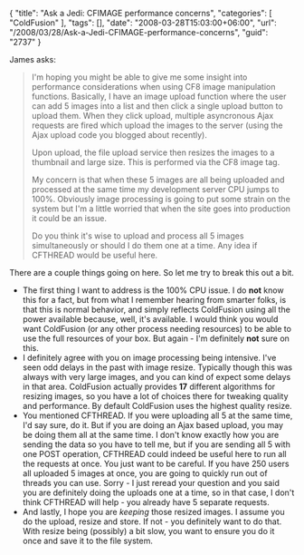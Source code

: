 {
	"title": "Ask a Jedi: CFIMAGE performance concerns",
	"categories": [
		"ColdFusion"
	],
	"tags": [],
	"date": "2008-03-28T15:03:00+06:00",
	"url": "/2008/03/28/Ask-a-Jedi-CFIMAGE-performance-concerns",
	"guid": "2737"
}

James asks:

<blockquote>
<p>
I'm hoping you might be able to give me some insight into
performance considerations when using CF8 image manipulation functions. Basically, I have an image upload function where the user can add 5 images into a list and then click a single upload button to upload them. When they click
upload, multiple asyncronous Ajax requests are fired which upload the images to the server (using the Ajax upload code you blogged about recently).

Upon upload, the file upload service then resizes the images to a thumbnail and large size. This is performed via the CF8 image tag.

My concern is that when these 5 images are all being uploaded and processed at the same time my development
server CPU jumps to 100%. Obviously image processing is going to put some strain on the system but I'm a little worried that when the site goes into production
it could be an issue.

Do you think it's wise to upload and process all 5 images simultaneously or should I do them one at a time.
Any idea if CFTHREAD would be useful here.
</p>
</blockquote>
<!--more-->
There are a couple things going on here. So let me try to break this out a bit.

<ul>
<li>The first thing I want to address is the 100% CPU issue. I do <b>not</b> know this for a fact, but from what I remember hearing from smarter folks, is that this is normal behavior, and simply reflects ColdFusion using all the power available because, well, it's available. I would think you would want ColdFusion (or any other process needing resources) to be able to use the full resources of your box. But again - I'm definitely <b>not</b> sure on this.

<li>I definitely agree with you on image processing being intensive. I've seen odd delays in the past with image resize. Typically though this was always with very large images, and you can kind of expect some delays in that area. ColdFusion actually provides <b>17</b> different algorithms for resizing images, so you have a lot of choices there for tweaking quality and performance. By default ColdFusion uses the highest quality resize.

<li>You mentioned CFTHREAD. If you were uploading all 5 at the same time, I'd say sure, do it. But if you are doing an Ajax based upload, you may be doing them all at the same time. I don't know exactly how you are sending the data so you have to tell me, but if you are sending all 5 with one POST operation, CFTHREAD could indeed be useful here to run all the requests at once. You just want to be careful. If you have 250 users all uploaded 5 images at once, you are going to quickly run out of threads you can use. Sorry - I just reread your question and you said you are definitely doing the uploads one at a time, so in that case, I don't think CFTHREAD will help - you already have 5 separate requests.

<li>And lastly, I hope you are <i>keeping</i> those resized images. I assume you do the upload, resize and store. If not - you definitely want to do that. With resize being (possibly) a bit slow, you want to ensure you do it once and save it to the file system.

</ul>